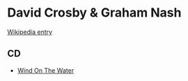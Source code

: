 # David Crosby & Graham Nash

[Wikipedia entry](https://en.wikipedia.org/wiki/David_Crosby_&_Graham_Nash)

## CD

- [Wind On The Water](Wind_On_The_Water.md)
